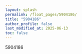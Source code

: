 ```yaml
---
layout: splash
permalink: /float_pages/5904186/
title: "5904186"
author_profile: false
last_modified_at: 2025-06-13
toc: false
---
```

 
5904186
